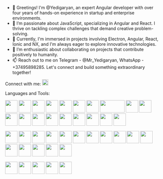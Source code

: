 - 👋 Greetings! I'm @Yedigaryan, an expert Angular developer with over four years of hands-on experience in startup and enterprise environments.
- 👀 I’m passionate about JavaScript, specializing in Angular and React. I thrive on tackling complex challenges that demand creative problem-solving.
- 🌱 Currently, I'm immersed in projects involving Electron, Angular, React, Ionic and NX, and I'm always eager to explore innovative technologies.
- 💞️ I’m enthusiastic about collaborating on projects that contribute positively to humanity.
- 📫 Reach out to me on Telegram - @Mr_Yedigaryan, WhatsApp - +37495898285. Let's connect and build something extraordinary together!


Connect with me:
<a href="https://www.linkedin.com/in/davit-yedigaryan-web3-solidity-angular-javascript-developer/"><img src="https://content.linkedin.com/content/dam/me/brand/en-us/brand-home/logos/In-Blue-Logo.png.original.png" width="20" height="20"/></a>


Languages and Tools: 

<a href="https://angular.io/"><img src="https://angular.io/assets/images/logos/angularjs/AngularJS-Shield.svg" width="40" height="40"/></a>
<a href="https://rxjs.dev/"><img src="https://seeklogo.com/images/R/rxjs-logo-DD3DF87EEF-seeklogo.com.png" width="40" height="40"/></a>
<a href="https://nestjs.com/"><img src="https://nestjs.com/logo-small.ede75a6b.svg" width="40" height="40"/></a>
<a href="https://ngrx.io/"><img src="https://ngrx.io/assets/images/badge.svg" width="40" height="40"/></a>
<a href="https://www.electronjs.org/"><img src="https://www.electronjs.org/assets/img/logo.svg" width="40" height="40"/></a>
<a href="https://nextjs.org/"><img src="https://d2nir1j4sou8ez.cloudfront.net/wp-content/uploads/2021/12/nextjs-boilerplate-logo.png" width="40" height="40"/></a>
<a href="https://firebase.google.com/"><img src="https://www.gstatic.com/devrel-devsite/prod/vf713985d8e62ba7506345995097e4b76a060f9dc558a369e9b889efae740fb5f/firebase/images/lockup.svg" width="40" height="40"/></a>
<a href="https://angularjs.org/"><img src="https://angularjs.org/img/angularjs-for-header-only.svg" width="80" height="40"/></a>
<a href="https://expressjs.com/"><img src="https://upload.wikimedia.org/wikipedia/commons/thumb/d/d9/Node.js_logo.svg/2560px-Node.js_logo.svg.png" width="40" height="40"/></a>
<a href="https://sass-lang.com/"><img src="https://sass-lang.com/assets/img/logos/logo.svg" width="40" height="40"/></a>
<a href="https://redux.js.org/"><img src="https://redux.js.org/img/redux.svg" width="40" height="40"/></a>
<a href="https://getbootstrap.com/"><img src="https://getbootstrap.com/docs/5.3/assets/brand/bootstrap-logo-shadow.png" width="40" height="40"/></a>
<a href="https://www.figma.com/"><img src="https://encrypted-tbn0.gstatic.com/images?q=tbn:ANd9GcRCHweVdJnbAlrZpfDf9iE1Th9VjUCqIjUpAG_ww7oMF6C8TsbT5S66nauebQ&s" width="40" height="40"/></a>
<a href="https://lesscss.org/"><img src="https://lesscss.org/public/img/less_logo.png" width="40" height="40"/></a>
<a href="https://jestjs.io/"><img src="https://miro.medium.com/v2/resize:fit:400/0*oNXnMpSxsxaKKMed.png" width="40" height="40"/></a>
<a href="https://mochajs.org/"><img src="https://upload.wikimedia.org/wikipedia/commons/thumb/9/90/Mocha_%28JavaScript_framework%29_%28logo%29.svg/2048px-Mocha_%28JavaScript_framework%29_%28logo%29.svg.png" width="40" height="40"/></a>
<a href="https://zeplin.io/"><img src="https://cdn.sanity.io/images/wd3e2pma/production/7b336dc26fd85ae98b414761d58238d225876a88-60x48.svg" width="40" height="40"/></a>
<a href="https://www.adobe.com/products/photoshop.html"><img src="https://upload.wikimedia.org/wikipedia/commons/thumb/a/af/Adobe_Photoshop_CC_icon.svg/2101px-Adobe_Photoshop_CC_icon.svg.png" width="40" height="40"/></a>
<a href="https://helpx.adobe.com/xd/get-started.html"><img src="https://upload.wikimedia.org/wikipedia/commons/thumb/c/c2/Adobe_XD_CC_icon.svg/1200px-Adobe_XD_CC_icon.svg.png" width="40" height="40"/></a>

<a href="https://aws.amazon.com/"><img src="https://w7.pngwing.com/pngs/862/624/png-transparent-aws-vector-brand-logos-icon.png" width="40" height="40"/></a>
<a href="https://cplusplus.com/"><img src="https://w7.pngwing.com/pngs/46/626/png-transparent-c-logo-the-c-programming-language-computer-icons-computer-programming-source-code-programming-miscellaneous-template-blue.png" width="40" height="40"/></a>
<a href="https://www.docker.com/"><img src="https://w7.pngwing.com/pngs/991/165/png-transparent-docker-hd-logo-thumbnail.png" width="40" height="40"/></a>
<a href="https://ionicframework.com/"><img src="https://w1.pngwing.com/pngs/647/600/png-transparent-javascript-logo-ionic-apache-cordova-software-framework-web-application-html5-angularjs-mobile-development-framework.png" width="40" height="40"/></a>
<a href="https://lenguajehtml.com/html/"><img src="https://w7.pngwing.com/pngs/201/90/png-transparent-logo-html-html5.png" width="40" height="40"/></a>
<a href="https://lenguajecss.com/css"><img src="https://cdn.pixabay.com/photo/2017/08/05/11/16/logo-2582747_1280.png" width="40" height="40"/></a>
<a href="https://m3.material.io/"><img src="https://w7.pngwing.com/pngs/761/513/png-transparent-material-ui-logo.png" width="40" height="40"/></a>
<a href="https://tailwindcss.com/"><img src="https://w7.pngwing.com/pngs/771/978/png-transparent-tailwind-css-css-framework-customizable-low-level-tailwind-logo-3d-icon.png" width="40" height="40"/></a>
<a href="https://www.java.com/en/"><img src="https://encrypted-tbn0.gstatic.com/images?q=tbn:ANd9GcRquh91BgtG0LKb2yWd3Ufnqq_BOQbc8iiFYw8i0NN1HA&s" width="40" height="40"/></a>
<a href="https://www.javascript.com/"><img src="https://upload.wikimedia.org/wikipedia/commons/thumb/6/6a/JavaScript-logo.png/768px-JavaScript-logo.png" width="40" height="40"/></a>
<a href="https://www.typescriptlang.org/"><img src="https://upload.wikimedia.org/wikipedia/commons/thumb/4/4c/Typescript_logo_2020.svg/2048px-Typescript_logo_2020.svg.png" width="40" height="40"/></a>
<a href="https://react.dev/"><img src="https://w7.pngwing.com/pngs/403/269/png-transparent-react-react-native-logos-brands-in-colors-icon-thumbnail.png" width="40" height="40"/></a>
<a href="https://graphql.org/"><img src="https://w7.pngwing.com/pngs/47/318/png-transparent-graphql-playground-macos-bigsur-icon-thumbnail.png" width="40" height="40"/></a>
<a href="https://www.mongodb.com/"><img src="https://w7.pngwing.com/pngs/956/695/png-transparent-mongodb-original-wordmark-logo-icon-thumbnail.png" width="40" height="40"/></a>
<a href="https://www.mysql.com/"><img src="https://p1.hiclipart.com/preview/64/828/885/mysql-logo-organization-database-database-management-system-theory-implementation-line-circle-png-clipart.jpg" width="40" height="40"/></a>
<a href="https://git-scm.com/"><img src="https://w7.pngwing.com/pngs/192/492/png-transparent-git-bash-hd-logo-thumbnail.png" width="40" height="40"/></a>

<a href="https://www.postman.com/"><img src="https://images.squarespace-cdn.com/content/v1/57c649658419c2380d1947be/1534825375055-OA4431YN1BZ93RTAEIZF/postman-tile.png?format=1500w" width="40" height="40"/></a>
<a href="https://ubuntu.com/"><img src="https://encrypted-tbn0.gstatic.com/images?q=tbn:ANd9GcQ0RojcudKdBRNQ5eWodCX6fa1XBFLxE6TPIA&usqp=CAU" width="40" height="40"/></a>
<a href="https://archlinux.org/"><img src="https://p7.hiclipart.com/preview/414/79/759/logo-arch-linux-computer-icons-manjaro-linux-desktop-wallpaper-linux.jpg" width="40" height="40"/></a>
<a href="https://linuxmint.com/"><img src="https://banner2.cleanpng.com/20180613/bli/kisspng-linux-mint-installation-arch-linux-cinnamon-mint-5b211d2d4d3535.6633555515288968133163.jpg" width="40" height="40"/></a>
<a href="https://www.apple.com/macos/sonoma/"><img src="https://w7.pngwing.com/pngs/236/939/png-transparent-apple-macos-apple-love-text-computer.png" width="40" height="40"/></a>

  
